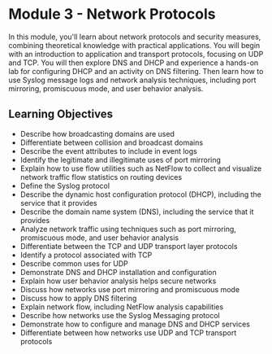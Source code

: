 # Module 3 - Network Protocols
In this module, you'll learn about network protocols and security measures, combining theoretical knowledge with practical applications. You will begin with an introduction to application and transport protocols, focusing on UDP and TCP. You will then explore DNS and DHCP and experience a hands-on lab for configuring DHCP and an activity on DNS filtering. Then learn how to use Syslog message logs and network analysis techniques, including port mirroring, promiscuous mode, and user behavior analysis.

## Learning Objectives
- Describe how broadcasting domains are used
- Differentiate between collision and broadcast domains
- Describe the event attributes to include in event logs
- Identify the legitimate and illegitimate uses of port mirroring
- Explain how to use flow utilities such as NetFlow to collect and visualize network traffic flow statistics on routing devices
- Define the Syslog protocol
- Describe the dynamic host configuration protocol (DHCP), including the service that it provides
- Describe the domain name system (DNS), including the service that it provides
- Analyze network traffic using techniques such as port mirroring, promiscuous mode, and user behavior analysis
- Differentiate between the TCP and UDP transport layer protocols
- Identify a protocol associated with TCP
- Describe common uses for UDP
- Demonstrate DNS and DHCP installation and configuration
- Explain how user behavior analysis helps secure networks
- Discuss how networks use port mirroring and promiscuous mode
- Discuss how to apply DNS filtering
- Explain network flow, including NetFlow analysis capabilities
- Describe how networks use the Syslog Messaging protocol
- Demonstrate how to configure and manage DNS and DHCP services
- Differentiate between how networks use UDP and TCP transport protocols
